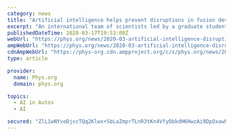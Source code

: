 ```yaml
---
category: news
title: "Artificial intelligence helps prevent disruptions in fusion devices"
excerpt: "An international team of scientists led by a graduate student at the U.S. Department of Energy's (DOE) Princeton Plasma Physics Laboratory (PPPL) has demonstrated the use of Artificial Intelligence (AI), the same computing concept that will empower self-driving cars, to predict and avoid disruptions—the sudden release of energy stored in the ..."
publishedDateTime: 2020-03-17T19:53:00Z
webUrl: "https://phys.org/news/2020-03-artificial-intelligence-disruptions-fusion-devices.html"
ampWebUrl: "https://phys.org/news/2020-03-artificial-intelligence-disruptions-fusion-devices.amp"
cdnAmpWebUrl: "https://phys-org.cdn.ampproject.org/c/s/phys.org/news/2020-03-artificial-intelligence-disruptions-fusion-devices.amp"
type: article

provider:
  name: Phys.org
  domain: phys.org

topics:
  - AI in Autos
  - AI

secured: "ZlL1wNYvoDjvcTQq2Klwx+SbLaZmprTLnR3tKn4VfyObkdHKHwzAi9DpOxawhiLheVFYQHJVOphB1esP8PAriar7YXGmNSfw/fHFViPolQIjeSdABL9GRSbBQ/DLVNpaAHaEfUNadsnWljVmWOTdsNVCMEaFK/dAcR0TBF07SaQODYYaA5OdV588r5UyTkgPaF1LQBd/TQVY349sedAzNchkCWCcx5kyxiD6Qdt+1zz6SSoX/Y0TprbCVLplnCnrJjrsqzF6vIH80rwsLEdyBQr9Vk1zMtBUKIVGV6xmm3uChXeQ9v7BBPVDNQw6hakEBUbMGyoYSmjKGz679n4fPFxCYIB13Rrsq0dJ7bwCNI9HK16JQYrlFc4ZdbAqXAq0Upz8PHyMN3y55Qql4jHpYdE9xrQduw9I+FHYVnL21SLFAxneg12R/HvNLlCSolm5Bsdu3rg/vrbJ3lf4wBn98e/QUeqOfnkBix5vI4NUF4w=;R1i2WbAulQCK8ETlp0nBHA=="
---
```


